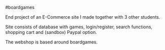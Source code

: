 #boardgames

End project of an E-Commerce site I made together with 3 other students.

Site consists of database with games, login/register, search functions, shopping cart and (sandbox) Paypal option.

The webshop is based around boardgames.
